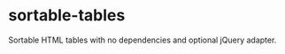 sortable-tables
===============

Sortable HTML tables with no dependencies and optional jQuery adapter.
